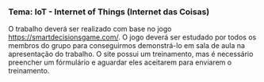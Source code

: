 ### Tema: IoT - Internet of Things (Internet das Coisas)

O trabalho deverá ser realizado com base no jogo https://smartdecisionsgame.com/. O jogo deverá ser estudado por todos os membros do grupo para 
conseguirmos demonstrá-lo em sala de aula na apresentação do trabalho. O site possui um treinamento, mas é necessário preencher um fórmulário e 
aguardar eles aceitarem para enviarem o treinamento.
